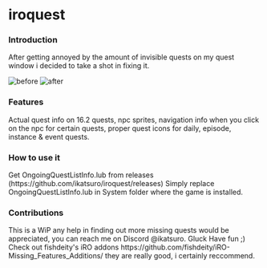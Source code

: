 # iroquest
<h3>Introduction</h3>
After getting annoyed by the amount of invisible quests on my quest window i decided to take a shot in fixing it.

![before](https://github.com/ikatsuro/iroquest/assets/130806188/69e233ac-a95d-4213-b0d4-461750fca890)
![after](https://github.com/ikatsuro/iroquest/assets/130806188/0c235057-123d-43e7-bbec-7c259e7de891)


<h3>Features</h3>
Actual quest info on 16.2 quests, npc sprites, navigation info when you click on the npc for certain quests, proper quest icons for daily, episode, instance & event quests.

<h3>How to use it</h3>
Get OngoingQuestListInfo.lub from releases (https://github.com/ikatsuro/iroquest/releases)
Simply replace OngoingQuestListInfo.lub in System folder where the game is installed.

<h3>Contributions</h3>
This is a WiP any help in finding out more missing quests would be appreciated, you can reach me on Discord @ikatsuro. Gluck Have fun ;)
Check out fishdeity's iRO addons https://github.com/fishdeity/iRO-Missing_Features_Additions/ they are really good, i certainly reccommend.